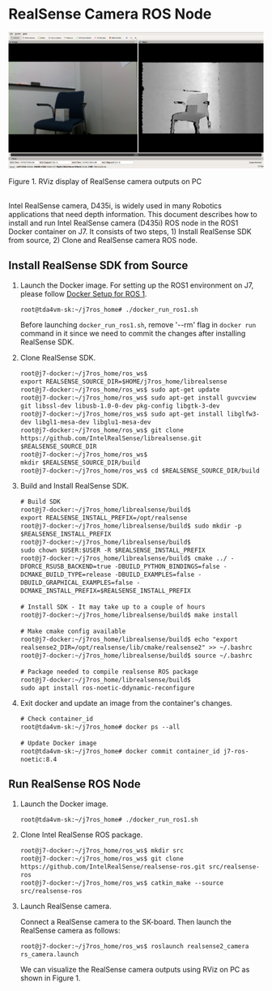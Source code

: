 RealSense Camera ROS Node
=========================

![](RealSense.png)
<figcaption> Figure 1. RViz display of RealSense camera outputs on PC </figcaption>
<br />

Intel RealSense camera, D435i, is widely used in many Robotics applications that need depth information. This document describes how to install and run Intel RealSense camera (D435i) ROS node in the ROS1 Docker container on J7. It consists of two steps, 1) Install RealSense SDK from source, 2) Clone and RealSense camera ROS node.

## Install RealSense SDK from Source

1. Launch the Docker image. For setting up the ROS1 environment on J7, please follow [Docker Setup for ROS 1](../docker/setting_docker_ros1.md).
    ```
    root@tda4vm-sk:~/j7ros_home# ./docker_run_ros1.sh
    ```

    Before launching `docker_run_ros1.sh`, remove '--rm' flag in `docker run` command in it since we need to commit the changes after installing RealSense SDK.

2. Clone RealSense SDK.
    ```
    root@j7-docker:~/j7ros_home/ros_ws$ export REALSENSE_SOURCE_DIR=$HOME/j7ros_home/librealsense
    root@j7-docker:~/j7ros_home/ros_ws$ sudo apt-get update
    root@j7-docker:~/j7ros_home/ros_ws$ sudo apt-get install guvcview git libssl-dev libusb-1.0-0-dev pkg-config libgtk-3-dev
    root@j7-docker:~/j7ros_home/ros_ws$ sudo apt-get install libglfw3-dev libgl1-mesa-dev libglu1-mesa-dev
    root@j7-docker:~/j7ros_home/ros_ws$ git clone https://github.com/IntelRealSense/librealsense.git $REALSENSE_SOURCE_DIR
    root@j7-docker:~/j7ros_home/ros_ws$ mkdir $REALSENSE_SOURCE_DIR/build
    root@j7-docker:~/j7ros_home/ros_ws$ cd $REALSENSE_SOURCE_DIR/build

    ```

3. Build and Install RealSense SDK.
    ```
    # Build SDK
    root@j7-docker:~/j7ros_home/librealsense/build$ export REALSENSE_INSTALL_PREFIX=/opt/realsense
    root@j7-docker:~/j7ros_home/librealsense/build$ sudo mkdir -p $REALSENSE_INSTALL_PREFIX
    root@j7-docker:~/j7ros_home/librealsense/build$ sudo chown $USER:$USER -R $REALSENSE_INSTALL_PREFIX
    root@j7-docker:~/j7ros_home/librealsense/build$ cmake ../ -DFORCE_RSUSB_BACKEND=true -DBUILD_PYTHON_BINDINGS=false -DCMAKE_BUILD_TYPE=release -DBUILD_EXAMPLES=false -DBUILD_GRAPHICAL_EXAMPLES=false -DCMAKE_INSTALL_PREFIX=$REALSENSE_INSTALL_PREFIX

    # Install SDK - It may take up to a couple of hours
    root@j7-docker:~/j7ros_home/librealsense/build$ make install

    # Make cmake config available
    root@j7-docker:~/j7ros_home/librealsense/build$ echo "export realsense2_DIR=/opt/realsense/lib/cmake/realsense2" >> ~/.bashrc
    root@j7-docker:~/j7ros_home/librealsense/build$ source ~/.bashrc

    # Package needed to compile realsense ROS package
    root@j7-docker:~/j7ros_home/librealsense/build$ sudo apt install ros-noetic-ddynamic-reconfigure
    ```

4. Exit docker and update an image from the container's changes.
    ```
    # Check container_id
    root@tda4vm-sk:~/j7ros_home# docker ps --all

    # Update Docker image 
    root@tda4vm-sk:~/j7ros_home# docker commit container_id j7-ros-noetic:8.4
    ```

## Run RealSense ROS Node

1. Launch the Docker image. 
    ```
    root@tda4vm-sk:~/j7ros_home# ./docker_run_ros1.sh
    ```

2. Clone Intel RealSense ROS package.
    ```
    root@j7-docker:~/j7ros_home/ros_ws$ mkdir src
    root@j7-docker:~/j7ros_home/ros_ws$ git clone https://github.com/IntelRealSense/realsense-ros.git src/realsense-ros
    root@j7-docker:~/j7ros_home/ros_ws$ catkin_make --source src/realsense-ros
    ```

3. Launch RealSense camera.

    Connect a RealSense camera to the SK-board. Then launch the RealSense camera as follows:

    ```
    root@j7-docker:~/j7ros_home/ros_ws$ roslaunch realsense2_camera rs_camera.launch
    ```

    We can visualize the RealSense camera outputs using RViz on PC as shown in Figure 1.